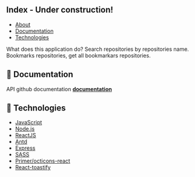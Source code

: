 ## Index - Under construction!

- [About](#about)
- [Documentation](#documentation)
- [Technologies](#technologies)

<a id="about"></a>

What does this application do? Search repositories by repositories name. Bookmarks repositories, get all bookmarkars repositories.

<a id="documentation"></a>

## :file_folder: Documentation

API github documentation **[documentation](src/swagger.json)**

<a id="technologies"></a>

## :rocket: Technologies

- [JavaScript](https://www.javascript.com/)
- [Node.js](https://nodejs.org/en/)
- [ReactJS](https://reactjs.org/)
- [Antd](https://ant.design/)
- [Express](https://expressjs.com/)
- [SASS](https://sass-lang.com/documentation)
- [Primer/octicons-react](https://github.com/primer/octicons)
- [React-toastify](https://fkhadra.github.io/react-toastify/introduction/)


